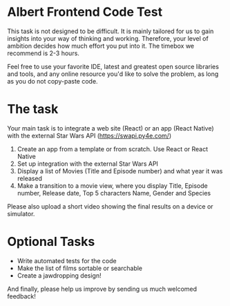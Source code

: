 # Albert Frontend Code Test
This task is not designed to be difficult. It is mainly tailored for us to gain insights into your way of thinking and working. Therefore, your level of ambition decides how much effort you put into it. The timebox we recommend is 2-3 hours. 

Feel free to use your favorite IDE, latest and greatest open source libraries and tools, and any online resource you'd like to solve the problem, as long as you do not copy-paste code.

# The task
Your main task is to integrate a web site (React) or an app (React Native) with the external Star Wars API (https://swapi.py4e.com/)

1. Create an app from a template or from scratch. Use React or React Native
2. Set up integration with the external Star Wars API
3. Display a list of Movies (Title and Episode number) and what year it was released
4. Make a transition to a movie view, where you display Title, Episode number, Release date, Top 5 characters Name, Gender and Species

Please also upload a short video showing the final results on a device or simulator.

# Optional Tasks
* Write automated tests for the code
* Make the list of films sortable or searchable
* Create a jawdropping design!

And finally, please help us improve by sending us much welcomed feedback!
